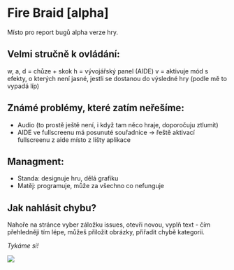 # Fire Braid [alpha]
Místo pro report bugů alpha verze hry.

## Velmi stručně k ovládání:
w, a, d = chůze + skok
h = vývojářský panel (AIDE)
v = aktivuje mód s efekty, o kterých není jasné, jestli se dostanou do výsledné hry (podle mě to vypadá líp)

## Známé problémy, které zatím neřešíme:
- Audio (to prostě ještě není, i když tam něco hraje, doporočuju ztlumit)
- AIDE ve fullscreenu má posunuté souřadnice -> řeště aktivací fullscreenu z aide místo z lišty aplikace

## Managment:
- Standa: designuje hru, dělá grafiku
- Matěj: programuje, může za všechno co nefunguje

## Jak nahlásit chybu?

Nahoře na stránce vyber záložku issues, otevři novou, vyplň text - čím přehledněji tím lépe, můžeš přiložit obrázky, přiřadit chybě kategorii. 

_Tykáme si!_ 

<img src="https://s31.postimg.cc/ke7hvlqq3/Fire_Braid_Title_Show.png">
